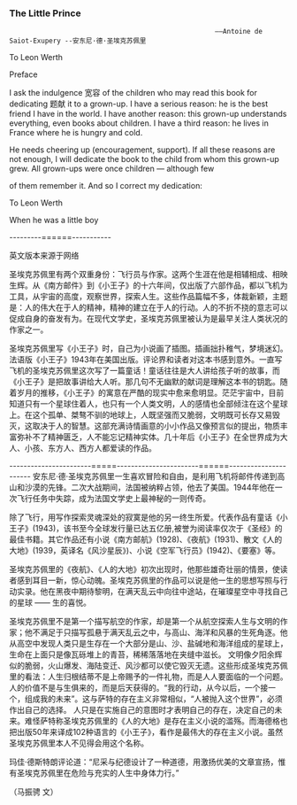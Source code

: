 ### The Little Prince

                         								——Antoine de Saiot-Exupery --安东尼·德·圣埃克苏佩里    

To Leon Werth

Preface

I ask the indulgence 宽容 of the children who may read this book for dedicating 题献 it to a grown-up. I have a serious reason: he is the best friend I have in the world. I have another reason: this grown-up understands everything, even books about children. I have a third reason: he lives in France where he is hungry and cold.

He needs cheering up (encouragement, support). If all these reasons are not enough, I will dedicate the book to the child from whom this grown-up grew. All grown-ups were once children — although few

of them remember it. And so I correct my dedication: 

To Leon Werth 

When he was a little boy 

---------======-----------

英文版本来源于网络

圣埃克苏佩里有两个双重身份：飞行员与作家。这两个生涯在他是相辅相成、相映生辉。从《南方邮件》到《小王子》的十六年间，仅出版了六部作品，都以飞机为工具，从宇宙的高度，观察世界，探索人生。这些作品篇幅不多，体裁新颖，主题是：人的伟大在于人的精神，精神的建立在于人的行动。人的不折不挠的意志可以促成自身的奋发有为。在现代文学史，圣埃克苏佩里被认为是最早关注人类状况的作家之一。

圣埃克苏佩里写《小王子》时，自己为小说画了插图。插画拙扑稚气，梦境迷幻。法语版《小王子》1943年在美国出版。评论界和读者对这本书感到意外。一直写飞机的圣埃克苏佩里这次写了一篇童话！童话往往是大人讲给孩子听的故事，而《小王子》是把故事讲给大人听。那几句不无幽默的献词是理解这本书的钥匙。随着岁月的推移，《小王子》的寓意在严酷的现实中愈来愈明显。茫茫宇宙中，目前知道只有一个星球住着人，也只有一个人类文明，人的感情也全部倾注在这个星球上。在这个孤单、桀骜不驯的地球上，人既坚强而又脆弱，文明既可长存又易毁灭，这取决于人的智慧。这部充满诗情画意的小小作品又像预言似的提出，物质丰富弥补不了精神匮乏，人不能忘记精神实体。几十年后《小王子》在全世界成为大人、小孩、东方人、西方人都爱读的作品。

-----------------------=====-----------------------======----------------------
安东尼·德·圣埃克苏佩里一生喜欢冒险和自由，是利用飞机将邮件传递到高山和沙漠的先锋。二次大战期间，法国被纳粹占领，他去了美国。1944年他在一次飞行任务中失踪，成为法国文学史上最神秘的一则传奇。

除了飞行，用写作探索灵魂深处的寂寞是他的另一终生所爱。代表作品有童话《小王子》(1943)，该书至今全球发行量已达五亿册,被誉为阅读率仅次于《圣经》的最佳书籍。其它作品还有小说《南方邮航》(1928)、《夜航》(1931)、散文《人的大地》(1939，英译名《风沙星辰》)、小说《空军飞行员》(1942)、《要塞》等。

圣埃克苏佩里的《夜航》、《人的大地》初次出现时，他那些雄奇壮丽的情景，使读者感到耳目一新，惊心动魄。圣埃克苏佩里的作品可以说是他一生的思想写照与行动实录。他在黑夜中期待黎明，在满天乱云中向往中途站，在璀璨星空中寻找自己的星球 —— 生的喜悦。

圣埃克苏佩里不是第一个描写航空的作家，却是第一个从航空探索人生与文明的作家；他不满足于只描写孤悬于满天乱云之中，与高山、海洋和风暴的生死角逐。他从高空中发现人类只是生存在一个大部分是山、沙、盐碱地和海洋组成的星球上，生命在上面只是像瓦砾堆上的青苔，稀稀落落地在夹缝中滋长。 文明像夕阳余辉似的脆弱，火山爆发、海陆变迁、风沙都可以使它毁灭无遗。这些形成圣埃克苏佩里的看法：人生归根结蒂不是上帝赐予的一件礼物，而是人人要面临的一个问题。人的价值不是与生俱来的，而是后天获得的。“我的行动，从今以后，一个接一个，组成我的未来”。这与萨特的存在主义非常相似，“人被抛入这个世界”，必须作出自己的选择。 人只是在实施自己的意图时才表明自己的存在，决定自己的未来。难怪萨特称圣埃克苏佩里的《人的大地》是存在主义小说的滥殇。而海德格也把出版50年来译成102种语言的《小王子》，看作是最伟大的存在主义小说。虽然圣埃克苏佩里本人不见得会用这个名称。

玛佳·德斯特朗评论道：“尼采与纪德设计了一种道德，用激扬优美的文章宣扬，惟有圣埃克苏佩里在危险与充实的人生中身体力行。” 

（马振骋 文）
